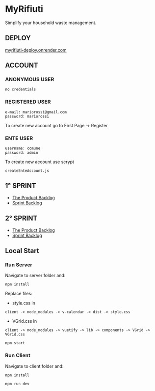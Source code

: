 # MyRifiuti
 Simplify your household waste management.

## DEPLOY
[myrifiuti-deploy.onrender.com](https://myrifiuti-deploy.onrender.com)

## ACCOUNT
### ANONYMOUS USER
```
no credentials
```
### REGISTERED USER
```
e-mail: mariorossi@gmail.com
password: mariorossi
```
To create new account go to First Page -> Register
### ENTE USER
```
username: comune
password: admin
```
To create new account use scrypt 
```
createEnteAccount.js
```

## 1° SPRINT
* [The Product Backlog](https://docs.google.com/spreadsheets/d/1fSB404_ko7UfG_ONxX8HcZiFO44lBejs-oGBEsbrl7Y/edit?usp=sharing)
* [Sprint Backlog](https://docs.google.com/spreadsheets/d/1sEuMaWGJOMdDcYxXcDykN0flDHW0HYY7jCWyfRluyfw/edit?usp=sharing)

## 2° SPRINT
* [The Product Backlog](https://docs.google.com/spreadsheets/d/1fSB404_ko7UfG_ONxX8HcZiFO44lBejs-oGBEsbrl7Y/edit?usp=sharing)
* [Sprint Backlog](https://docs.google.com/spreadsheets/d/1sEuMaWGJOMdDcYxXcDykN0flDHW0HYY7jCWyfRluyfw/edit?usp=sharing)
  
## Local Start
### Run Server
Navigate to server folder and:
```
npm install
```
Replace files:
* style.css
in
```
client -> node_modules -> v-calendar -> dist -> style.css
```
* VGrid.css
in
```
client -> node_modules -> vuetify -> lib -> components -> VGrid -> VGrid.css
``` 
```
npm start
```
### Run Client
Navigate to client folder and:
```
npm install
```
```
npm run dev
```
